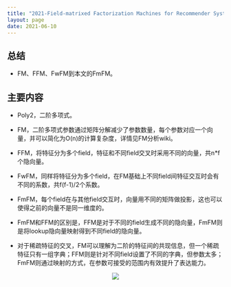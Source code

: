```yaml
---
title: "2021-Field-matrixed Factorization Machines for Recommender Systems"
layout: page
date: 2021-06-10
---
```


## 总结

- FM、FFM、FwFM到本文的FmFM。

## 主要内容

- Poly2，二阶多项式。
- FM，二阶多项式参数通过矩阵分解减少了参数数量，每个参数对应一个向量，并可以简化为O(n)的计算复杂度，详情见FM分析wiki。
- FFM，将特征分为多个field，特征和不同field交叉时采用不同的向量，共n*f个隐向量。
- FwFM，同样将特征分为多个field，在FM基础上不同field间特征交互时会有不同的系数，共f(f-1)/2个系数。
- FmFM，每个field在与其他field交互时，向量用不同的矩阵做投影，这也可以使得之前的向量不是同一维度的。

- FmFM和FFM的区别是，FFM是对于不同的field生成不同的隐向量，FmFM则是将lookup隐向量映射得到不同field的隐向量。

- 对于稀疏特征的交叉，FM可以理解为二阶的特征间的共现信息，但一个稀疏特征只有一组字典；FFM则是针对不同field设置了不同的字典，但参数太多；FmFM则通过映射的方式，在参数可接受的范围内有效提升了表达能力。

<div style="text-align: center"><img src="/wiki/attach/images/FmFM-01.png" style="max-width:500px"></div>